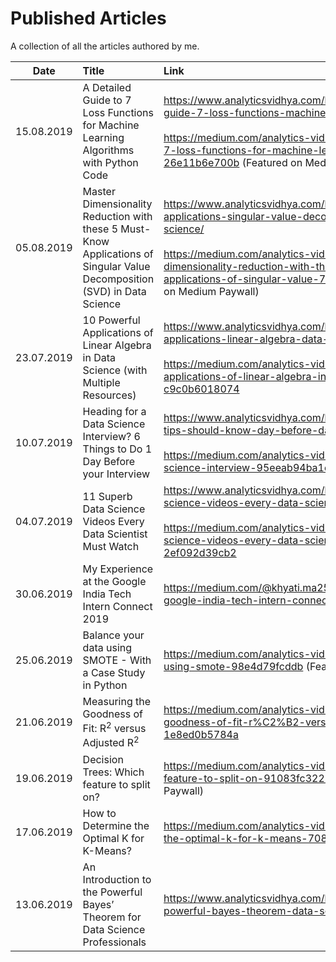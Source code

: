 # Published Articles
A collection of all the articles authored by me.

| Date          | Title         | Link  |
| ------------- |:--------------|:-----|
| 15.08.2019    | A Detailed Guide to 7 Loss Functions for Machine Learning Algorithms with Python Code | https://www.analyticsvidhya.com/blog/2019/08/detailed-guide-7-loss-functions-machine-learning-python-code/ </br></br> https://medium.com/analytics-vidhya/a-detailed-guide-to-7-loss-functions-for-machine-learning-algorithms-26e11b6e700b (Featured on Medium Paywall) |
| 05.08.2019    | Master Dimensionality Reduction with these 5 Must-Know Applications of Singular Value Decomposition (SVD) in Data Science | https://www.analyticsvidhya.com/blog/2019/08/5-applications-singular-value-decomposition-svd-data-science/ </br></br> https://medium.com/analytics-vidhya/master-dimensionality-reduction-with-these-5-must-know-applications-of-singular-value-777299940b89 (Featured on Medium Paywall) |
| 23.07.2019    | 10 Powerful Applications of Linear Algebra in Data Science (with Multiple Resources) | https://www.analyticsvidhya.com/blog/2019/07/10-applications-linear-algebra-data-science/ </br></br> https://medium.com/analytics-vidhya/10-powerful-applications-of-linear-algebra-in-data-science-c9c0b6018074 |
| 10.07.2019    | Heading for a Data Science Interview? 6 Things to Do 1 Day Before your Interview | https://www.analyticsvidhya.com/blog/2019/07/6-essential-tips-should-know-day-before-data-science-interview/ </br></br> https://medium.com/analytics-vidhya/heading-for-a-data-science-interview-95eeab94ba1d |
| 04.07.2019    | 11 Superb Data Science Videos Every Data Scientist Must Watch | https://www.analyticsvidhya.com/blog/2019/07/11-data-science-videos-every-data-scientist-must-watch/ </br></br> https://medium.com/analytics-vidhya/11-superb-data-science-videos-every-data-scientist-must-watch-2ef092d39cb2 |
| 30.06.2019    | My Experience at the Google India Tech Intern Connect 2019 | https://medium.com/@khyati.ma25/my-experience-at-the-google-india-tech-intern-connect-2019-49b88c0db190 |
| 25.06.2019    | Balance your data using SMOTE - With a Case Study in Python | https://medium.com/analytics-vidhya/balance-your-data-using-smote-98e4d79fcddb (Featured on Medium Paywall) |
| 21.06.2019    | Measuring the Goodness of Fit: R<sup>2</sup> versus Adjusted R<sup>2</sup> | https://medium.com/analytics-vidhya/measuring-the-goodness-of-fit-r%C2%B2-versus-adjusted-r%C2%B2-1e8ed0b5784a |
| 19.06.2019    | Decision Trees: Which feature to split on? | https://medium.com/analytics-vidhya/decision-trees-which-feature-to-split-on-91083fc32279 (Featured on Medium Paywall) |
| 17.06.2019    | How to Determine the Optimal K for K-Means? | https://medium.com/analytics-vidhya/how-to-determine-the-optimal-k-for-k-means-708505d204eb|
| 13.06.2019    | An Introduction to the Powerful Bayes’ Theorem for Data Science Professionals|  https://www.analyticsvidhya.com/blog/2019/06/introduction-powerful-bayes-theorem-data-science/ |
